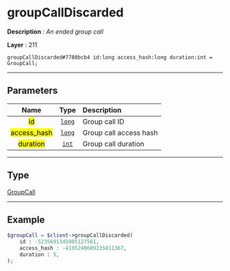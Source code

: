 # groupCallDiscarded

**Description** : *An ended group call*

**Layer** : 211

```tl
groupCallDiscarded#7780bcb4 id:long access_hash:long duration:int = GroupCall;
```

---

## Parameters

| Name | Type | Description |
| :---: | :---: | :--- |
| <mark>id</mark> | [`long`](type/long) | Group call ID |
| <mark>access_hash</mark> | [`long`](type/long) | Group call access hash |
| <mark>duration</mark> | [`int`](type/int) | Group call duration |

---

## Type

[GroupCall](type/GroupCall)

---

## Example

```php
$groupCall = $client->groupCallDiscarded(
	id : -5235691345005127561,
	access_hash : -4195240609235811367,
	duration : 5,
);
```